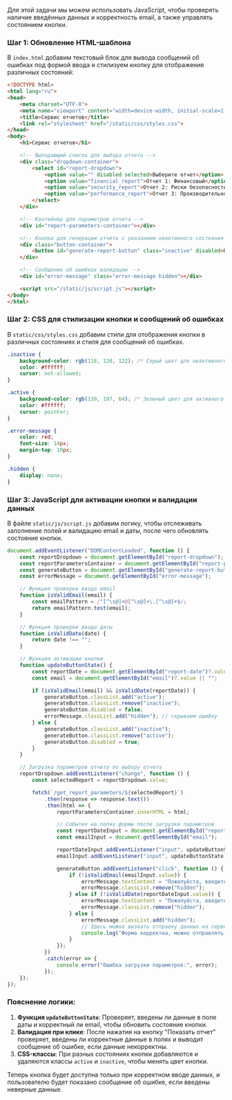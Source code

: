 Для этой задачи мы можем использовать JavaScript, чтобы проверять наличие введённых данных и корректность email, а также управлять состоянием кнопки. 

### Шаг 1: Обновление HTML-шаблона

В `index.html` добавим текстовый блок для вывода сообщений об ошибках под формой ввода и стилизуем кнопку для отображения различных состояний:

```html
<!DOCTYPE html>
<html lang="ru">
<head>
    <meta charset="UTF-8">
    <meta name="viewport" content="width=device-width, initial-scale=1.0">
    <title>Сервис отчетов</title>
    <link rel="stylesheet" href="/static/css/styles.css">
</head>
<body>
    <h1>Сервис отчетов</h1>

    <!-- Выпадающий список для выбора отчета -->
    <div class="dropdown-container">
        <select id="report-dropdown">
            <option value="" disabled selected>Выберите отчет</option>
            <option value="financial_report">Отчет 1: Финансовый</option>
            <option value="security_report">Отчет 2: Риски безопасности</option>
            <option value="performance_report">Отчет 3: Производительность</option>
        </select>
    </div>

    <!-- Контейнер для параметров отчета -->
    <div id="report-parameters-container"></div>

    <!-- Кнопка для генерации отчета с указанием неактивного состояния -->
    <div class="button-container">
        <button id="generate-report-button" class="inactive" disabled>Показать отчет</button>
    </div>

    <!-- Сообщение об ошибках валидации -->
    <div id="error-message" class="error-message hidden"></div>

    <script src="/static/js/script.js"></script>
</body>
</html>
```

### Шаг 2: CSS для стилизации кнопки и сообщений об ошибках

В `static/css/styles.css` добавим стили для отображения кнопки в различных состояниях и стиля для сообщений об ошибках.

```css
.inactive {
    background-color: rgb(118, 120, 122); /* Серый цвет для неактивного состояния */
    color: #ffffff;
    cursor: not-allowed;
}

.active {
    background-color: rgb(139, 197, 64); /* Зеленый цвет для активного состояния */
    color: #ffffff;
    cursor: pointer;
}

.error-message {
    color: red;
    font-size: 14px;
    margin-top: 10px;
}

.hidden {
    display: none;
}
```

### Шаг 3: JavaScript для активации кнопки и валидации данных

В файле `static/js/script.js` добавим логику, чтобы отслеживать заполнение полей и валидацию email и даты, после чего обновлять состояние кнопки.

```javascript
document.addEventListener("DOMContentLoaded", function () {
    const reportDropdown = document.getElementById("report-dropdown");
    const reportParametersContainer = document.getElementById("report-parameters-container");
    const generateButton = document.getElementById("generate-report-button");
    const errorMessage = document.getElementById("error-message");

    // Функция проверки ввода email
    function isValidEmail(email) {
        const emailPattern = /^[^\s@]+@[^\s@]+\.[^\s@]+$/;
        return emailPattern.test(email);
    }

    // Функция проверки ввода даты
    function isValidDate(date) {
        return date !== "";
    }

    // Функция активации кнопки
    function updateButtonState() {
        const reportDate = document.getElementById("report-date")?.value || "";
        const email = document.getElementById("email")?.value || "";

        if (isValidEmail(email) && isValidDate(reportDate)) {
            generateButton.classList.add("active");
            generateButton.classList.remove("inactive");
            generateButton.disabled = false;
            errorMessage.classList.add("hidden"); // скрываем ошибку
        } else {
            generateButton.classList.add("inactive");
            generateButton.classList.remove("active");
            generateButton.disabled = true;
        }
    }

    // Загрузка параметров отчета по выбору отчета
    reportDropdown.addEventListener("change", function () {
        const selectedReport = reportDropdown.value;

        fetch(`/get_report_parameters/${selectedReport}`)
            .then(response => response.text())
            .then(html => {
                reportParametersContainer.innerHTML = html;

                // События на полях формы после загрузки параметров
                const reportDateInput = document.getElementById("report-date");
                const emailInput = document.getElementById("email");

                reportDateInput.addEventListener("input", updateButtonState);
                emailInput.addEventListener("input", updateButtonState);

                generateButton.addEventListener("click", function () {
                    if (!isValidEmail(emailInput.value)) {
                        errorMessage.textContent = "Пожалуйста, введите корректный email.";
                        errorMessage.classList.remove("hidden");
                    } else if (!isValidDate(reportDateInput.value)) {
                        errorMessage.textContent = "Пожалуйста, введите корректную дату.";
                        errorMessage.classList.remove("hidden");
                    } else {
                        errorMessage.classList.add("hidden");
                        // Здесь можно вызвать отправку данных на сервер, если валидация пройдена
                        console.log("Форма корректна, можно отправлять данные.");
                    }
                });
            })
            .catch(error => {
                console.error("Ошибка загрузки параметров:", error);
            });
    });
});
```

### Пояснение логики:

1. **Функция `updateButtonState`**: Проверяет, введены ли данные в поле даты и корректный ли email, чтобы обновить состояние кнопки.
2. **Валидация при клике**: После нажатия на кнопку "Показать отчет" проверяет, введены ли корректные данные в полях и выводит сообщение об ошибке, если данные некорректны.
3. **CSS-классы**: При разных состояниях кнопки добавляются и удаляются классы `active` и `inactive`, чтобы менять цвет кнопки. 

Теперь кнопка будет доступна только при корректном вводе данных, и пользователю будет показано сообщение об ошибке, если введены неверные данные.
